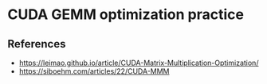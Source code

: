 # CUDA GEMM optimization practice

## References

- https://leimao.github.io/article/CUDA-Matrix-Multiplication-Optimization/
- https://siboehm.com/articles/22/CUDA-MMM
